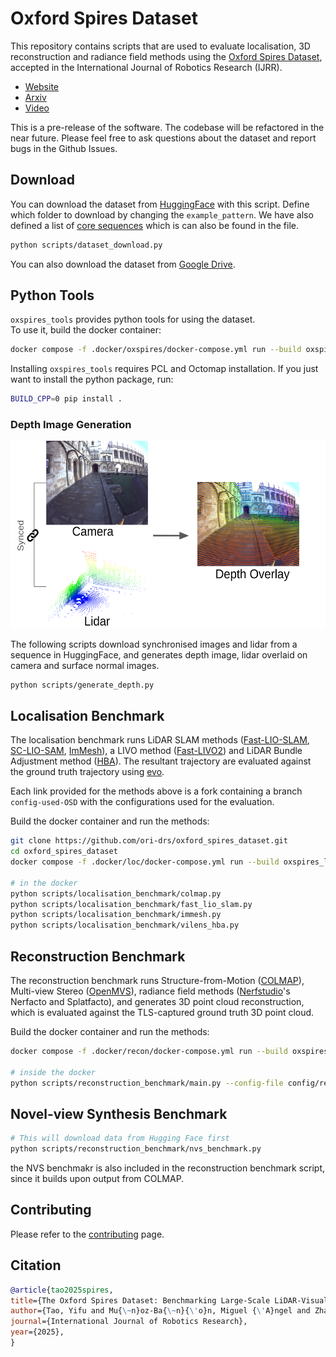 # Oxford Spires Dataset
This repository contains scripts that are used to evaluate localisation, 3D reconstruction and radiance field methods using the [Oxford Spires Dataset](https://dynamic.robots.ox.ac.uk/datasets/oxford-spires/), accepted in the International Journal of Robotics Research (IJRR).
- [Website](https://dynamic.robots.ox.ac.uk/datasets/oxford-spires)
- [Arxiv](https://arxiv.org/abs/2411.10546)
- [Video](https://www.youtube.com/watch?v=AKZ-YrOob_4)

This is a pre-release of the software. The codebase will be refactored in the near future. Please feel free to ask questions about the dataset and report bugs in the Github Issues.

## Download
You can download the dataset from [HuggingFace](https://huggingface.co/datasets/ori-drs/oxford_spires_dataset/tree/main) with this script. Define which folder to download by changing the `example_pattern`. We have also defined a list of [core sequences](https://dynamic.robots.ox.ac.uk/datasets/oxford-spires/#core-sequences) which is can also be found in the file.
```bash
python scripts/dataset_download.py
```
You can also download the dataset from [Google Drive](https://dynamic.robots.ox.ac.uk/datasets/oxford-spires/#googledrive).

## Python Tools
`oxspires_tools` provides python tools for using the dataset.   
To use it, build the docker container:
```bash
docker compose -f .docker/oxspires/docker-compose.yml run --build oxspires_utils
```

Installing `oxspires_tools` requires PCL and Octomap installation. If you just want to install the python package, run:
```bash
BUILD_CPP=0 pip install .
```

### Depth Image Generation
<img src="docs/overlay.png" height="300" />

The following scripts download synchronised images and lidar from a sequence in HuggingFace, and generates depth image, lidar overlaid on camera and surface normal images.
```
python scripts/generate_depth.py
```

## Localisation Benchmark
The localisation benchmark runs LiDAR SLAM methods ([Fast-LIO-SLAM](https://github.com/ori-drs/FAST_LIO_SLAM), [SC-LIO-SAM](https://github.com/ori-drs/SC-LIO-SAM), [ImMesh](https://github.com/ori-drs/ImMesh_hesai)), a LIVO method ([Fast-LIVO2](https://github.com/ori-drs/FAST-LIVO2)) and LiDAR Bundle Adjustment method ([HBA](https://github.com/ori-drs/HBA)). The resultant trajectory are evaluated against the ground truth trajectory using [evo](https://github.com/MichaelGrupp/evo).

Each link provided for the methods above is a fork containing a branch `config-used-OSD` with the configurations used for the evaluation.

Build the docker container and run the methods:
```bash
git clone https://github.com/ori-drs/oxford_spires_dataset.git
cd oxford_spires_dataset
docker compose -f .docker/loc/docker-compose.yml run --build oxspires_loc

# in the docker
python scripts/localisation_benchmark/colmap.py
python scripts/localisation_benchmark/fast_lio_slam.py
python scripts/localisation_benchmark/immesh.py
python scripts/localisation_benchmark/vilens_hba.py
```


## Reconstruction Benchmark
The reconstruction benchmark runs Structure-from-Motion ([COLMAP](https://colmap.github.io/)), Multi-view Stereo ([OpenMVS](https://github.com/cdcseacave/openMVS)), radiance field methods ([Nerfstudio](https://github.com/nerfstudio-project/nerfstudio/tree/main/nerfstudio)'s Nerfacto and Splatfacto), and generates 3D point cloud reconstruction, which is evaluated against the TLS-captured ground truth 3D point cloud.

Build the docker container and run the methods:
```bash
docker compose -f .docker/recon/docker-compose.yml run --build oxspires_recon

# inside the docker
python scripts/reconstruction_benchmark/main.py --config-file config/recon_benchmark.yaml
```

## Novel-view Synthesis Benchmark
```bash
# This will download data from Hugging Face first
python scripts/reconstruction_benchmark/nvs_benchmark.py
```
the NVS benchmakr is also included in the reconstruction benchmark script, since it builds upon output from COLMAP. 


## Contributing
Please refer to the [contributing](docs/contributing.md) page.

## Citation
```bibtex
@article{tao2025spires,
title={The Oxford Spires Dataset: Benchmarking Large-Scale LiDAR-Visual Localisation, Reconstruction and Radiance Field Methods},
author={Tao, Yifu and Mu{\~n}oz-Ba{\~n}{\'o}n, Miguel {\'A}ngel and Zhang, Lintong and Wang, Jiahao and Fu, Lanke Frank Tarimo and Fallon, Maurice},
journal={International Journal of Robotics Research}, 
year={2025},
}
```